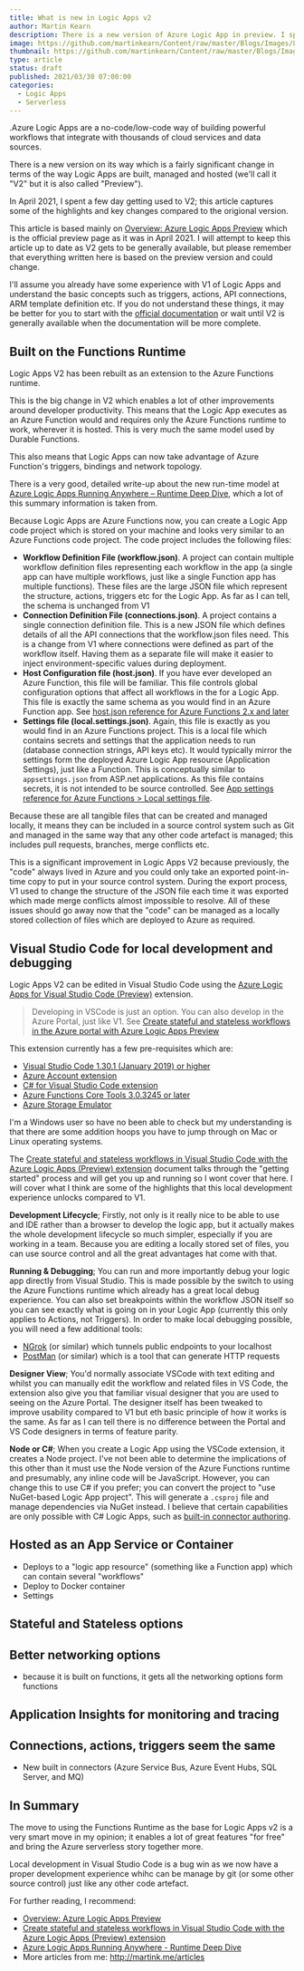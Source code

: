 ```yaml
---
title: What is new in Logic Apps v2
author: Martin Kearn
description: There is a new version of Azure Logic App in preview. I spent a few days playing around with it to see what was new. This article summarises what I learnt and the highlights from my perspective.
image: https://github.com/martinkearn/Content/raw/master/Blogs/Images/LogicAppPreview.jpg
thumbnail: https://github.com/martinkearn/Content/raw/master/Blogs/Images/LogicAppPreview-thumb.jpg
type: article
status: draft
published: 2021/03/30 07:00:00
categories: 
  - Logic Apps
  - Serverless
---
```


.Azure Logic Apps are a no-code/low-code way of building powerful workflows that integrate with thousands of cloud services and data sources.

There is a new version on its way which is a fairly significant change in terms of the way Logic Apps are built, managed and hosted (we'll call it "V2" but it is also called "Preview").

In April 2021, I spent a few day getting used to V2; this article captures some of the highlights and key changes compared to the origional version. 

This article is based mainly on [Overview: Azure Logic Apps Preview](https://docs.microsoft.com/en-gb/azure/logic-apps/logic-apps-overview-preview) which is the official preview page as it was in April 2021. I will attempt to keep this article up to date as V2 gets to be generally available, but please remember that everything written here is based on the preview version and could change.

I'll assume you already have some experience with V1 of Logic Apps and understand the basic concepts such as triggers, actions, API connections, ARM template definition etc. If you do not understand these things, it may be better for you to start with the [official documentation](https://docs.microsoft.com/en-gb/azure/logic-apps/logic-apps-overview-preview) or wait until V2 is generally available when the documentation will be more complete.

## Built on the Functions Runtime

Logic Apps V2 has been rebuilt as an extension to the Azure Functions runtime.

This is the big change in V2 which enables a lot of other improvements around developer productivity. This means that the Logic App executes as an Azure Function would and requires only the Azure Functions runtime to work, wherever it is hosted. This is very much the same model used by Durable Functions.

This also means that Logic Apps can now take advantage of Azure Function's triggers, bindings and network topology.

There is a very good, detailed write-up about the new run-time model at [Azure Logic Apps Running Anywhere – Runtime Deep Dive](https://techcommunity.microsoft.com/t5/integrations-on-azure/azure-logic-apps-running-anywhere-runtime-deep-dive/ba-p/1835564), which a lot of this summary information is taken from.

Because Logic Apps are Azure Functions now, you can create a Logic App code project which is stored on your machine and looks very similar to an Azure Functions code project. The code project includes the following files:

- **Workflow Definition File (workflow.json)**. A project can contain multiple workflow definition files representing each workflow in the app (a single app can have multiple workflows, just like a single Function app has multiple functions). These files are the large JSON file which represent the structure, actions, triggers etc for the Logic App. As far as I can tell, the schema is unchanged from V1
- **Connection Definition File (connections.json)**. A project contains a single connection definition file. This is a new JSON file which defines details of all the API connections that the workflow.json files need. This is a change from V1 where connections were defined as part of the workflow itself. Having them as a separate file will make it easier to inject environment-specific values during deployment.
- **Host Configuration file (host.json)**. If you have ever developed an Azure Function, this file will be familiar. This file controls global configuration options that affect all workflows in the for a Logic App. This file is exactly the same schema as you would find in an Azure Function app. See [host.json reference for Azure Functions 2.x and later](https://docs.microsoft.com/en-us/azure/azure-functions/functions-host-json)
- **Settings file (local.settings.json)**. Again, this file is exactly as you would find in an Azure Functions project. This is a local file which contains secrets and settings that the application needs to run (database connection strings, API keys etc). It would typically mirror the settings form the deployed Azure Logic App resource (Application Settings), just like a Function. This is conceptually similar to `appsettings.json` from ASP.net applications. As this file contains secrets, it is not intended to be source controlled. See [App settings reference for Azure Functions > Local settings file](https://docs.microsoft.com/en-us/azure/azure-functions/functions-run-local?tabs=windows%2Ccsharp%2Cbash#local-settings-file).

Because these are all tangible files that can be created and managed locally, it means they can be included in a source control system such as Git and managed in the same way that any other code artefact is managed; this includes pull requests, branches, merge conflicts etc. 

This is a significant improvement in Logic Apps V2 because previously, the "code" always lived in Azure and you could only take an exported point-in-time copy to put in your source control system. During the export process, V1 used to change the structure of the JSON file each time it was exported which made merge conflicts almost impossible to resolve. All of these issues should go away now that the "code" can be managed as a locally stored collection of files which are deployed to Azure as required.

## Visual Studio Code for local development and debugging

Logic Apps V2 can be edited in Visual Studio Code using the [Azure Logic Apps for Visual Studio Code (Preview)](https://marketplace.visualstudio.com/items?itemName=ms-azuretools.vscode-azurelogicapps) extension. 

>  Developing in VSCode is just an option. You can also develop in the Azure Portal, just like V1. See [Create stateful and stateless workflows in the Azure portal with Azure Logic Apps Preview](https://docs.microsoft.com/en-us/azure/logic-apps/create-stateful-stateless-workflows-azure-portal)

This extension currently has a few pre-requisites which are:

- [Visual Studio Code 1.30.1 (January 2019) or higher](https://code.visualstudio.com/)
- [Azure Account extension](https://marketplace.visualstudio.com/items?itemName=ms-vscode.azure-account)
- [C# for Visual Studio Code extension](https://marketplace.visualstudio.com/items?itemName=ms-vscode.csharp)
- [Azure Functions Core Tools 3.0.3245 or later](https://github.com/Azure/azure-functions-core-tools/releases/tag/3.0.3245)
- [Azure Storage Emulator](https://docs.microsoft.com/azure/storage/common/storage-use-emulator) 

I'm a Windows user so have no been able to check but my understanding is that there are some addition hoops you have to jump through on Mac or Linux operating systems.

The [Create stateful and stateless workflows in Visual Studio Code with the Azure Logic Apps (Preview) extension](https://docs.microsoft.com/en-us/azure/logic-apps/create-stateful-stateless-workflows-visual-studio-code) document talks through the "getting started" process and will get you up and running so I wont cover that here. I will cover what I think are some of the highlights that this local development experience unlocks compared to V1.

**Development Lifecycle**; Firstly, not only is it really nice to be able to use and IDE rather than a browser to develop the logic app, but it actually makes the whole development lifecycle so much simpler, especially if you are working in a team. Because you are editing a locally stored set of files, you can use source control and all the great advantages hat come with that. 

**Running & Debugging**; You can run and more importantly debug your logic app directly from Visual Studio. This is made possible by the switch to using the Azure Functions runtime which already has a great local debug experience. You can also set breakpoints within the workflow JSON itself so you can see exactly what is going on in your Logic App (currently this only applies to Actions, not Triggers). In order to make local debugging possible, you will need a few additional tools:

- [NGrok](https://dashboard.ngrok.com/get-started/setup) (or similar) which tunnels public endpoints to your localhost
- [PostMan](https://www.postman.com/) (or similar) which is a tool that can generate HTTP requests

**Designer View**; You'd normally associate VSCode with text editing and whilst you can manually edit the workflow and related files in VS Code, the extension also give you that familiar visual designer that you are used to seeing on the Azure Portal. The designer itself has been tweaked to improve usability compared to V1 but eth basic principle of how it works is the same. As far as I can tell there is no difference between the Portal and VS Code designers in terms of feature parity.

**Node or C#**; When you create a Logic App using the VSCode extension, it creates a Node project. I've not been able to determine the implications of this other than it must use the Node version of the Azure Functions runtime and presumably, any inline code will be JavaScript. However, you can change this to use C# if you prefer; you can convert the project to "use NuGet-based Logic App project". This will generate a `.csproj` file and manage dependencies via NuGet instead. I believe that certain capabilities are only possible with C# Logic Apps, such as [built-in connector authoring](https://docs.microsoft.com/en-us/azure/logic-apps/create-stateful-stateless-workflows-visual-studio-code#enable-built-in-connector-authoring).

## Hosted as an App Service or Container

- Deploys to a "logic app resource" (something like a Function app) which can contain several "workflows"
- Deploy to Docker container
- Settings

## Stateful and Stateless options

## Better networking options

- because it is built on functions, it gets all the networking options form functions

## Application Insights for monitoring and tracing

## Connections, actions, triggers seem the same

- New built in connectors (Azure Service Bus, Azure Event Hubs, SQL Server, and MQ)

## In Summary

The move to using the Functions Runtime as the base for Logic Apps v2 is a very smart move in my opinion; it enables a lot of great features "for free" and bring the Azure serverless story together more.

Local development in Visual Studio Code is a bug win as we now have a proper development experience whihc can be manage by git (or some other source control) just like any other code artefact.

For further reading, I recommend:

- [Overview: Azure Logic Apps Preview](https://docs.microsoft.com/en-gb/azure/logic-apps/logic-apps-overview-preview)
- [Create stateful and stateless workflows in Visual Studio Code with the Azure Logic Apps (Preview) extension](https://docs.microsoft.com/en-gb/azure/logic-apps/create-stateful-stateless-workflows-visual-studio-code)
- [Azure Logic Apps Running Anywhere - Runtime Deep Dive](https://techcommunity.microsoft.com/t5/integrations-on-azure/azure-logic-apps-running-anywhere-runtime-deep-dive/ba-p/1835564)
-   More articles from me: http://martink.me/articles

